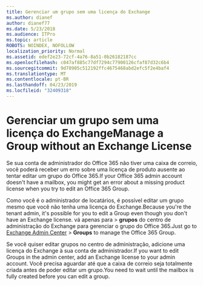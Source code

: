 ```yaml
---
title: Gerenciar um grupo sem uma licença do Exchange
ms.author: dianef
author: dianef77
ms.date: 5/23/2018
ms.audience: ITPro
ms.topic: article
ROBOTS: NOINDEX, NOFOLLOW
localization_priority: Normal
ms.assetid: edef2e23-72cf-4a76-8a51-0b26182187cc
ms.openlocfilehash: c047af885c77df7294c77900126cfaf87d32c6b4
ms.sourcegitcommit: 9d78905c512192ffc4675468abd2efc5f2e4baf4
ms.translationtype: MT
ms.contentlocale: pt-BR
ms.lasthandoff: 04/23/2019
ms.locfileid: "32409318"
---
```

# <a name="manage-a-group-without-an-exchange-license"></a><span data-ttu-id="22fbe-102">Gerenciar um grupo sem uma licença do Exchange</span><span class="sxs-lookup"><span data-stu-id="22fbe-102">Manage a Group without an Exchange License</span></span>

<span data-ttu-id="22fbe-103">Se sua conta de administrador do Office 365 não tiver uma caixa de correio, você poderá receber um erro sobre uma licença de produto ausente ao tentar editar um grupo do Office 365.</span><span class="sxs-lookup"><span data-stu-id="22fbe-103">If your Office 365 admin account doesn't have a mailbox, you might get an error about a missing product license when you try to edit an Office 365 Group.</span></span>
  
<span data-ttu-id="22fbe-104">Como você é o administrador de locatários, é possível editar um grupo mesmo que você não tenha uma licença do Exchange.</span><span class="sxs-lookup"><span data-stu-id="22fbe-104">Because you're the tenant admin, it's possible for you to edit a Group even though you don't have an Exchange license.</span></span> <span data-ttu-id="22fbe-105">vá apenas para [](https://outlook.office365.com/ecp.aspx) \> **grupos** do centro de administração do Exchange para gerenciar o grupo do Office 365.</span><span class="sxs-lookup"><span data-stu-id="22fbe-105">Just go to [Exchange Admin Center](https://outlook.office365.com/ecp.aspx) \> **Groups** to manage the Office 365 Group.</span></span> 
  
<span data-ttu-id="22fbe-106">Se você quiser editar grupos no centro de administração, adicione uma licença do Exchange à sua conta de administrador.</span><span class="sxs-lookup"><span data-stu-id="22fbe-106">If you want to edit Groups in the admin center, add an Exchange license to your admin account.</span></span> <span data-ttu-id="22fbe-107">Você precisa aguardar até que a caixa de correio seja totalmente criada antes de poder editar um grupo.</span><span class="sxs-lookup"><span data-stu-id="22fbe-107">You need to wait until the mailbox is fully created before you can edit a group.</span></span>
  


